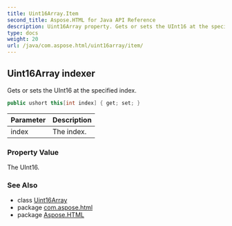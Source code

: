 ```yaml
---
title: Uint16Array.Item
second_title: Aspose.HTML for Java API Reference
description: Uint16Array property. Gets or sets the UInt16 at the specified index
type: docs
weight: 20
url: /java/com.aspose.html/uint16array/item/
---
```

## Uint16Array indexer

Gets or sets the UInt16 at the specified index.

```java
public ushort this[int index] { get; set; }
```

| Parameter | Description |
| --- | --- |
| index | The index. |

### Property Value

The UInt16.

### See Also

* class [Uint16Array](../)
* package [com.aspose.html](../../../com.aspose.html/)
* package [Aspose.HTML](../../../)
